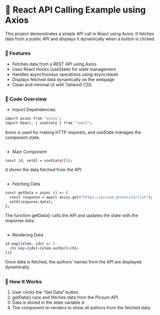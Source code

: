 # 📡 React API Calling Example using Axios

This project demonstrates a simple API call in React using Axios. It fetches data from a public API and displays it dynamically when a button is clicked.

##

<h3>🚀 Features</h3>

- Fetches data from a REST API using Axios
- Uses React Hooks (useState) for state management
- Handles asynchronous operations using async/await
- Displays fetched data dynamically on the webpage
- Clean and minimal UI with Tailwind CSS

##

<h3>🧩 Code Overview</h3>

- Import Dependencies

```bash
import axios from "axios";
import React, { useState } from "react";
```
Axios is used for making HTTP requests, and useState manages the component state.

##

- Main Component

```bash
const [d, setd] = useState([]);
```
d stores the data fetched from the API.

##

- Fetching Data

```bash
const getData = async () => {
  const response = await axios.get("https://picsum.photos/v2/list");
  setd(response.data);
};
```
The function getData() calls the API and updates the state with the response data.

##

- Rendering Data

```bash
{d.map((elem, idx) => (
  <h1 key={idx}>{elem.author}</h1>
))}
```
Once data is fetched, the authors’ names from the API are displayed dynamically.

##

<h3>🧠 How It Works</h3>

1. User clicks the “Get Data” button.
2. getData() runs and fetches data from the Picsum API.
3. Data is stored in the state variable d.
4. The component re-renders to show all authors from the fetched data.

##

